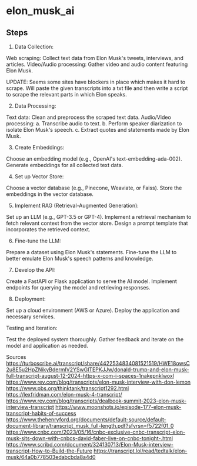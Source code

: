 # elon_musk_ai

## Steps

1. Data Collection:

Web scraping: Collect text data from Elon Musk's tweets, interviews, and articles.
Video/Audio processing: Gather video and audio content featuring Elon Musk.

UPDATE: Seems some sites have blockers in place which makes it hard to scrape. Will paste the given transcripts into a txt file and then write a script to scrape the relevant parts in which Elon speaks. 


2. Data Processing:

Text data: Clean and preprocess the scraped text data.
Audio/Video processing:
a. Transcribe audio to text.
b. Perform speaker diarization to isolate Elon Musk's speech.
c. Extract quotes and statements made by Elon Musk.


3. Create Embeddings:

Choose an embedding model (e.g., OpenAI's text-embedding-ada-002).
Generate embeddings for all collected text data.


4. Set up Vector Store:

Choose a vector database (e.g., Pinecone, Weaviate, or Faiss).
Store the embeddings in the vector database.


5. Implement RAG (Retrieval-Augmented Generation):

Set up an LLM (e.g., GPT-3.5 or GPT-4).
Implement a retrieval mechanism to fetch relevant context from the vector store.
Design a prompt template that incorporates the retrieved context.


6. Fine-tune the LLM:

Prepare a dataset using Elon Musk's statements.
Fine-tune the LLM to better emulate Elon Musk's speech patterns and knowledge.


7. Develop the API:

Create a FastAPI or Flask application to serve the AI model.
Implement endpoints for querying the model and retrieving responses.


8. Deployment:

Set up a cloud environment (AWS or Azure).
Deploy the application and necessary services.


Testing and Iteration:

Test the deployed system thoroughly.
Gather feedback and iterate on the model and application as needed.

Sources
https://turboscribe.ai/transcript/share/4422534834081521519/HWE18owsC2u8E5u2HpZNikyBdermlV2YSwGlTEPKJJw/donald-trump-and-elon-musk-full-transcript-august-12-2024-https-x-com-i-spaces-1nakepnklwoxl
https://www.rev.com/blog/transcripts/elon-musk-interview-with-don-lemon
https://www.pbs.org/thinktank/transcript1292.html
https://lexfridman.com/elon-musk-4-transcript/
https://www.rev.com/blog/transcripts/dealbook-summit-2023-elon-musk-interview-transcript
https://www.moonshots.io/episode-177-elon-musk-transcript-habits-of-success
https://www.thehenryford.org/documents/default-source/default-document-library/transcript_musk_full-length.pdf?sfvrsn=f5722f01_0
https://www.cnbc.com/2023/05/16/cnbc-exclusive-cnbc-transcript-elon-musk-sits-down-with-cnbcs-david-faber-live-on-cnbc-tonight-.html
https://www.scribd.com/document/324130713/Elon-Musk-interview-transcript-How-to-Build-the-Future
https://transcript.lol/read/tedtalk/elon-musk/64a0b778503edabcbda8a4d0
